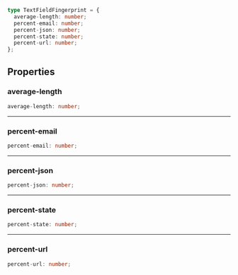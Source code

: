 ```ts
type TextFieldFingerprint = {
  average-length: number;
  percent-email: number;
  percent-json: number;
  percent-state: number;
  percent-url: number;
};
```

## Properties

### average-length

```ts
average-length: number;
```

---

### percent-email

```ts
percent-email: number;
```

---

### percent-json

```ts
percent-json: number;
```

---

### percent-state

```ts
percent-state: number;
```

---

### percent-url

```ts
percent-url: number;
```
